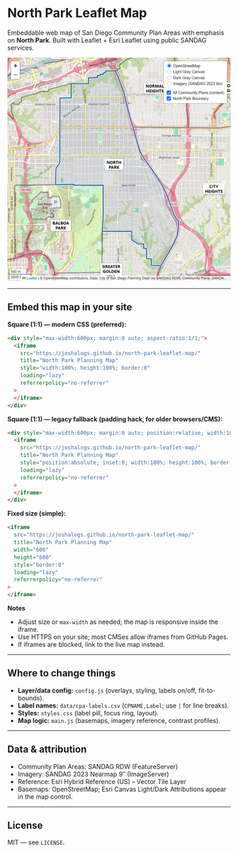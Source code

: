 # North Park Leaflet Map

Embeddable web map of San Diego Community Plan Areas with emphasis on **North Park**.
Built with Leaflet + Esri Leaflet using public SANDAG services.

[![North Park Planning Map](assets/preview.png)](https://joshalogs.github.io/north-park-leaflet-map/)

---

## Embed this map in your site

**Square (1:1) — modern CSS (preferred):**

```html
<div style="max-width:600px; margin:0 auto; aspect-ratio:1/1;">
  <iframe
    src="https://joshalogs.github.io/north-park-leaflet-map/"
    title="North Park Planning Map"
    style="width:100%; height:100%; border:0"
    loading="lazy"
    referrerpolicy="no-referrer"
  >
  </iframe>
</div>
```

**Square (1:1) — legacy fallback (padding hack, for older browsers/CMS):**

```html
<div style="max-width:600px; margin:0 auto; position:relative; width:100%; padding-bottom:100%;">
  <iframe
    src="https://joshalogs.github.io/north-park-leaflet-map/"
    title="North Park Planning Map"
    style="position:absolute; inset:0; width:100%; height:100%; border:0"
    loading="lazy"
    referrerpolicy="no-referrer"
  >
  </iframe>
</div>
```

**Fixed size (simple):**

```html
<iframe
  src="https://joshalogs.github.io/north-park-leaflet-map/"
  title="North Park Planning Map"
  width="600"
  height="600"
  style="border:0"
  loading="lazy"
  referrerpolicy="no-referrer"
>
</iframe>
```

**Notes**

- Adjust size or `max-width` as needed; the map is responsive inside the iframe.
- Use HTTPS on your site; most CMSes allow iframes from GitHub Pages.
- If iframes are blocked, link to the live map instead.

---

## Where to change things

- **Layer/data config:** `config.js` (overlays, styling, labels on/off, fit-to-bounds).
- **Label names:** `data/cpa-labels.csv` (`CPNAME,Label`; use `|` for line breaks).
- **Styles:** `styles.css` (label pill, focus ring, layout).
- **Map logic:** `main.js` (basemaps, imagery reference, contrast profiles).

---

## Data & attribution

- Community Plan Areas: SANDAG RDW (FeatureServer)
- Imagery: SANDAG 2023 Nearmap 9″ (ImageServer)
- Reference: Esri Hybrid Reference (US) – Vector Tile Layer
- Basemaps: OpenStreetMap; Esri Canvas Light/Dark
  Attributions appear in the map control.

---

## License

MIT — see `LICENSE`.
